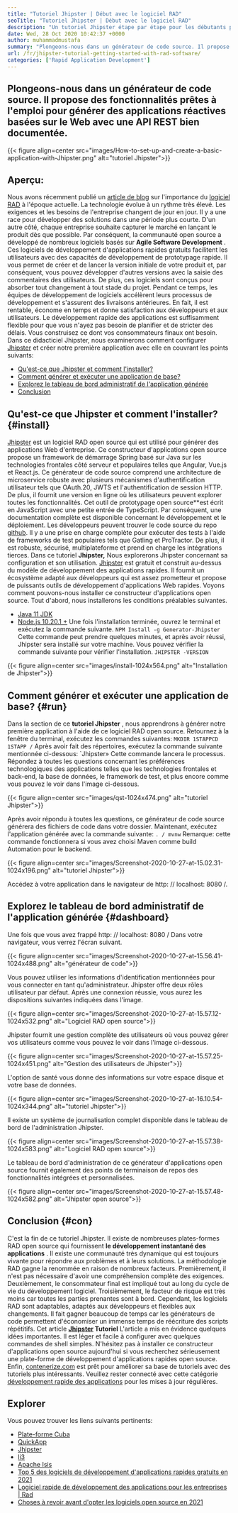 ```yaml
---
title: "Tutoriel Jhipster | Début avec le logiciel RAD" 
seoTitle: "Tutoriel Jhipster | Début avec le logiciel RAD" 
description: "Un tutoriel Jhipster étape par étape pour les débutants pour commencer. Suivez cet article pour configurer la première application avec le logiciel Open Source Jhipster RAD." 
date: Wed, 28 Oct 2020 10:42:37 +0000
author: muhammadmustafa
summary: "Plongeons-nous dans un générateur de code source. Il propose des fonctionnalités prêtes à l'emploi pour générer des applications réactives basées sur le Web avec une API REST bien documentée." 
url: /fr/jhipster-tutorial-getting-started-with-rad-software/
categories: ['Rapid Application Development']
---
```


## Plongeons-nous dans un générateur de code source. Il propose des fonctionnalités prêtes à l'emploi pour générer des applications réactives basées sur le Web avec une API REST bien documentée.

{{< figure align=center src="images/How-to-set-up-and-create-a-basic-application-with-Jhipster.png" alt="tutoriel Jhipster">}}


## Aperçu:
Nous avons récemment publié un [article de blog][1] sur l'importance du [logiciel RAD][2] à l'époque actuelle. La technologie évolue à un rythme très élevé. Les exigences et les besoins de l'entreprise changent de jour en jour. Il y a une race pour développer des solutions dans une période plus courte. D'un autre côté, chaque entreprise souhaite capturer le marché en lançant le produit dès que possible. Par conséquent, la communauté open source a développé de nombreux logiciels basés sur  **Agile Software Development**  . Ces logiciels de développement d'applications rapides gratuits facilitent les utilisateurs avec des capacités de développement de prototypage rapide. Il vous permet de créer et de lancer la version initiale de votre produit et, par conséquent, vous pouvez développer d'autres versions avec la saisie des commentaires des utilisateurs. De plus, ces logiciels sont conçus pour absorber tout changement à tout stade du projet.
Pendant ce temps, les équipes de développement de logiciels accélèrent leurs processus de développement et s'assurent des livraisons antérieures. En fait, il est rentable, économe en temps et donne satisfaction aux développeurs et aux utilisateurs. Le développement rapide des applications est suffisamment flexible pour que vous n'ayez pas besoin de planifier et de stricter des délais. Vous construisez ce dont vos consommateurs finaux ont besoin. Dans ce didacticiel Jhipster, nous examinerons comment configurer [Jhipster][3] et créer notre première application avec elle en couvrant les points suivants:
  * [Qu'est-ce que Jhipster et comment l'installer?][4]
  * [Comment générer et exécuter une application de base?][5]
  * [Explorez le tableau de bord administratif de l'application générée][6]
  * [Conclusion][7]

## Qu'est-ce que Jhipster et comment l'installer? {#install}

[Jhipster][3] est un logiciel RAD open source qui est utilisé pour générer des applications Web d'entreprise. Ce constructeur d'applications open source propose un framework de démarrage Spring basé sur Java sur les technologies frontales côté serveur et populaires telles que Angular, Vue.js et React.js. Ce générateur de code source comprend une architecture de microservice robuste avec plusieurs mécanismes d'authentification utilisateur tels que OAuth.20, JWTS et l'authentification de session HTTP. De plus, il fournit une version en ligne où les utilisateurs peuvent explorer toutes les fonctionnalités. Cet outil de prototypage open source**est écrit en JavaScript avec une petite entrée de TypeScript. Par conséquent, une documentation complète est disponible concernant le développement et le déploiement. Les développeurs peuvent trouver le code source du repo [github][8]. Il y a une prise en charge complète pour exécuter des tests à l'aide de frameworks de test populaires tels que Gatling et ProTractor. De plus, il est robuste, sécurisé, multiplateforme et prend en charge les intégrations tierces.
Dans ce tutoriel  **Jhipster,**  Nous explorerons Jhipster concernant sa configuration et son utilisation. [Jhipster][3] est gratuit et construit au-dessus du modèle de développement des applications rapides. Il fournit un écosystème adapté aux développeurs qui est assez prometteur et propose de puissants outils de développement d'applications Web rapides.
Voyons comment pouvons-nous installer ce constructeur d'applications open source. Tout d'abord, nous installerons les conditions préalables suivantes.
  * [Java 11 JDK][9]
  * [Node.js 10.20.1 +][10]
Une fois l'installation terminée, ouvrez le terminal et exécutez la commande suivante.
`NPM Install -g Generator-Jhipster`
Cette commande peut prendre quelques minutes, et après avoir réussi, Jhipster sera installé sur votre machine.
Vous pouvez vérifier la commande suivante pour vérifier l'installation.
`JHIPSTER -VERSION`

{{< figure align=center src="images/install-1024x564.png" alt="Installation de Jhipster">}}


## Comment générer et exécuter une application de base? {#run}

Dans la section de ce  **tutoriel Jhipster**  , nous apprendrons à générer notre première application à l'aide de ce logiciel RAD open source.
Retournez à la fenêtre du terminal, exécutez les commandes suivantes:
`MKDIR 1STAPPCD 1STAPP /`
Après avoir fait des répertoires, exécutez la commande suivante mentionnée ci-dessous:
`Jhipster»
Cette commande lancera le processus. Répondez à toutes les questions concernant les préférences technologiques des applications telles que les technologies frontales et back-end, la base de données, le framework de test, et plus encore comme vous pouvez le voir dans l'image ci-dessous.

{{< figure align=center src="images/qst-1024x474.png" alt="tutoriel Jhipster">}}

Après avoir répondu à toutes les questions, ce générateur de code source générera des fichiers de code dans votre dossier.
Maintenant, exécutez l'application générée avec la commande suivante:
`. / mvnw`
Remarque: cette commande fonctionnera si vous avez choisi Maven comme build Automation pour le backend.

{{< figure align=center src="images/Screenshot-2020-10-27-at-15.02.31-1024x196.png" alt="tutoriel Jhipster">}}

Accédez à votre application dans le navigateur de http: // localhost: 8080 /.

## Explorez le tableau de bord administratif de l'application générée {#dashboard}

Une fois que vous avez frappé http: // localhost: 8080 / Dans votre navigateur, vous verrez l'écran suivant.

{{< figure align=center src="images/Screenshot-2020-10-27-at-15.56.41-1024x488.png" alt="générateur de code">}}

Vous pouvez utiliser les informations d'identification mentionnées pour vous connecter en tant qu'administrateur. Jhipster offre deux rôles utilisateur par défaut. Après une connexion réussie, vous aurez les dispositions suivantes indiquées dans l'image.

{{< figure align=center src="images/Screenshot-2020-10-27-at-15.57.12-1024x532.png" alt="Logiciel RAD open source">}}

Jhipster fournit une gestion complète des utilisateurs où vous pouvez gérer vos utilisateurs comme vous pouvez le voir dans l'image ci-dessous.

{{< figure align=center src="images/Screenshot-2020-10-27-at-15.57.25-1024x451.png" alt="Gestion des utilisateurs de Jhipster">}}

L'option de santé vous donne des informations sur votre espace disque et votre base de données.

{{< figure align=center src="images/Screenshot-2020-10-27-at-16.10.54-1024x344.png" alt="tutoriel Jhipster">}}

Il existe un système de journalisation complet disponible dans le tableau de bord de l'administration Jhipster.

{{< figure align=center src="images/Screenshot-2020-10-27-at-15.57.38-1024x583.png" alt="Logiciel RAD open source">}}

Le tableau de bord d'administration de ce générateur d'applications open source fournit également des points de terminaison de repos des fonctionnalités intégrées et personnalisées.

{{< figure align=center src="images/Screenshot-2020-10-27-at-15.57.48-1024x582.png" alt="Jhipster open source">}}


## Conclusion {#con}

C'est la fin de ce tutoriel Jhipster. Il existe de nombreuses plates-formes RAD open source qui fournissent  **le développement instantané des applications** . Il existe une communauté très dynamique qui est toujours vivante pour répondre aux problèmes et à leurs solutions. La méthodologie RAD gagne la renommée en raison de nombreux facteurs. Premièrement, il n'est pas nécessaire d'avoir une compréhension complète des exigences. Deuxièmement, le consommateur final est impliqué tout au long du cycle de vie du développement logiciel. Troisièmement, le facteur de risque est très moins car toutes les parties prenantes sont à bord. Cependant, les logiciels RAD sont adaptables, adaptés aux développeurs et flexibles aux changements. Il fait gagner beaucoup de temps car les générateurs de code permettent d'économiser un immense temps de réécriture des scripts répétitifs. Cet article **[Jhipster][3] Tutoriel**  L'article a mis en évidence quelques idées importantes. Il est léger et facile à configurer avec quelques commandes de shell simples.
N'hésitez pas à installer ce constructeur d'applications open source aujourd'hui si vous recherchez sérieusement une plate-forme de développement d'applications rapides open source. Enfin, [contenerize.com][11] est prêt pour améliorer sa base de tutoriels avec des tutoriels plus intéressants. Veuillez rester connecté avec cette catégorie [développement rapide des applications][2] pour les mises à jour régulières.

## Explorer
Vous pouvez trouver les liens suivants pertinents:
  * [Plate-forme Cuba][12]
  * [QuickApp][13]
  * [Jhipster][3]
  * [li3][14]
  * [Apache Isis][15]
  * [Top 5 des logiciels de développement d'applications rapides gratuits en 2021][16]
  * [Logiciel rapide de développement des applications pour les entreprises | Rad][17]
  * [Choses à revoir avant d'opter les logiciels open source en 2021][18]



 [1]: https://blog.containerize.com/2020/10/23/how-rad-software-can-help-you-to-grow-business-to-next-level/
 [2]: https://products.containerize.com/rad
 [3]: https://products.containerize.com/rad/jhipster
 [4]: #install
 [5]: #run
 [6]: #dashboard
 [7]: #con
 [8]: https://github.com/jhipster/generator-jhipster
 [9]: https://www.oracle.com/java/technologies/javase-jdk11-downloads.html
 [10]: https://nodejs.org/en/
 [11]: https://www.containerize.com/
 [12]: https://products.containerize.com/rad/cuba
 [13]: https://products.containerize.com/rad/quickapp
 [14]: https://products.containerize.com/rad/li3
 [15]: https://products.containerize.com/rad/apache-isis
 [16]: https://blog.containerize.com/rapid-application-development/top-5-free-rapid-application-development-software-in-2021/
 [17]: https://blog.containerize.com/rapid-application-development/rapid-application-development-software-for-business-rad/
 [18]: https://blog.containerize.com/cmdb-software/things-to-review-before-opting-open-source-software-in-2021/
